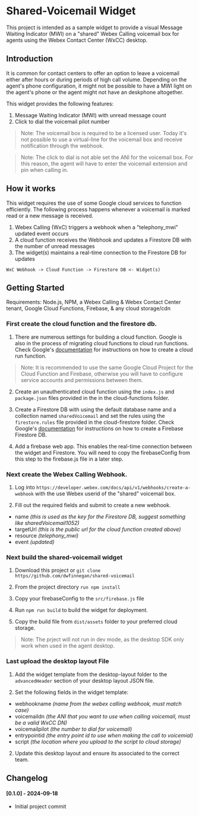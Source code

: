 # Shared-Voicemail Widget
This project is intended as a sample widget to provide a visual Message Waiting Indicator (MWI) on a "shared" Webex Calling voicemail box for agents using the Webex Contact Center (WxCC) desktop. 


## Introduction
It is common for contact centers to offer an option to leave a voicemail either after hours or during periods of high call volume.   Depending on the agent's phone configuration, it might not be possible to have a MWI light on the agent's phone or the agent might not have an deskphone altogether.

This widget provides the following features:
1. Message Waiting Indicator (MWI) with unread message count
2. Click to dial the voicemail pilot number

> Note:  The voicemail box is required to be a licensed user.  Today it's not possible to use a virtual-line for the voicemail box and receive notification through the webhook.

> Note: The click to dial is not able set the ANI for the voicemail box.  For this reason, the agent will have to enter the voicemail extension and pin when calling in.

## How it works

This widget requires the use of some Google cloud services to function efficiently.  The following process happens whenever a voicemail is marked read or a new message is received.  

1.  Webex Calling (WxC) triggers a webhook when a "telephony_mwi" updated event occurs
2.  A cloud function receives the Webhook and updates a Firestore DB with the number of unread messages
3.  The widget(s) maintains a real-time connection to the Firestore DB for updates

```
WxC Webhook -> Cloud Function -> Firestore DB <- Widget(s)
```

## Getting Started
Requirements: Node.js, NPM, a Webex Calling & Webex Contact Center tenant, Google Cloud Functions, Firebase, & any cloud storage/cdn

### First create the cloud function and the firestore db.

1.  There are numerous settings for building a cloud function.  Google is also in the process of migrating cloud functions to cloud run functions.  Check Google's [documentation](https://cloud.google.com/functions/docs) for instructions on how to create a cloud run function.

> Note: It is recommended to use the same Google Cloud Project for the Cloud Function and Firebase, otherwise you will have to configure service accounts and permissions between them.   

2.  Create an unauthenticated cloud function using the ```index.js``` and ```package.json``` files provided in the in the cloud-functions folder.

3. Create a Firestore DB with using the default database name and a collection named ```sharedVoicemail``` and set the rules using the ```firestore.rules``` file provided in the cloud-firestore folder. Check Google's [documentation](https://cloud.google.com/firestore/docs) for instructions on how to create a Firebase Firestore DB. 

4. Add a firebase web app.  This enables the real-time connection between the widget and Firestore.  You will need to copy the firebaseConfig from this step to the firebase.js file in a later step.

### Next create the Webex Calling Webhook.

1.  Log into ```https://developer.webex.com/docs/api/v1/webhooks/create-a-webhook``` with the use Webex userid of the "shared" voicemail box.

2. Fill out the required fields and submit to create a new webhook.
- name  *(this is used as the key for the Firestore DB, suggest something like sharedVoicemail1052)*
- targetUrl *(this is the public url for the cloud function created above)*
- resource  *(telephony_mwi)*
- event *(updated)*

### Next build the shared-voicemail widget

1. Download this project or ```git clone https//github.com/dwfinnegan/shared-voicemail```

2. From the project directory ```run npm install```

3. Copy your firebaseConfig to the ```src/firebase.js``` file

4. Run ```npm run build``` to build the widget for deployment.

5. Copy the build file from ```dist/assets``` folder to your preferred cloud storage.

> Note: The prject will not run in dev mode, as the desktop SDK only work when used in the agent desktop.

### Last upload the desktop layout File

1. Add the widget template from the desktop-layout folder to the ```advancedHeader``` section of your desktop layout JSON file.

2. Set the following fields in the widget template:

- webhookname   *(name from the webex calling webhook, must match case)*
- voicemaildn   *(the ANI that you want to use when calling voicemail, must be a valid WxCC DN)*
- voicemailpilot  *(the number to dial for voicemail)*
- entrypointid  *(the entry point id to use when making the call to voicemial)*
- script  *(the location where you upload to the script to cloud storage)*

2. Update this desktop layout and ensure its associated to the correct team.

## Changelog

#### [0.1.0] - 2024-09-18
- Initial project commit